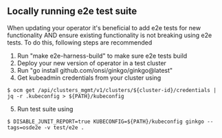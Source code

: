 ## Locally running e2e test suite
When updating your operator it's beneficial to add e2e tests for new functionality AND ensure existing functionality is not breaking using e2e tests. 
To do this, following steps are recommended

1. Run "make e2e-harness-build"  to make sure e2e tests build 
2. Deploy your new version of operator in a test cluster
3. Run "go install github.com/onsi/ginkgo/ginkgo@latest"
4. Get kubeadmin credentials from your cluster using 

```
$ ocm get /api/clusters_mgmt/v1/clusters/${cluster-id}/credentials | jq -r .kubeconfig > ${PATH}/kubeconfig
```

5. Run test suite using 

```
$ DISABLE_JUNIT_REPORT=true KUBECONFIG=${PATH}/kubeconfig ginkgo --tags=osde2e -v test/e2e .
```